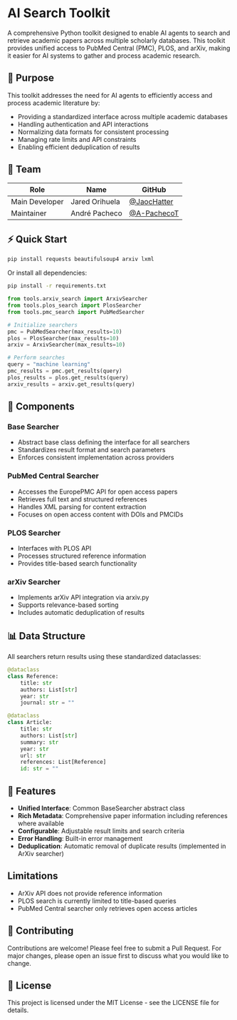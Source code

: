 # AI Search Toolkit

A comprehensive Python toolkit designed to enable AI agents to search and retrieve academic papers across multiple scholarly databases. This toolkit provides unified access to PubMed Central (PMC), PLOS, and arXiv, making it easier for AI systems to gather and process academic research.

## 🎯 Purpose

This toolkit addresses the need for AI agents to efficiently access and process academic literature by:
- Providing a standardized interface across multiple academic databases
- Handling authentication and API interactions
- Normalizing data formats for consistent processing
- Managing rate limits and API constraints
- Enabling efficient deduplication of results

## 👥 Team

| Role            | Name             | GitHub                                              |
|----------------|------------------|-----------------------------------------------------|
| Main Developer | Jared Orihuela   | [@JaocHatter](https://github.com/JaocHatter)       |
| Maintainer     | André Pacheco    | [@A-PachecoT](https://github.com/A-PachecoT)       |

## ⚡ Quick Start
```bash
pip install requests beautifulsoup4 arxiv lxml
```
Or install all dependencies:
```bash
pip install -r requirements.txt
```

```python
from tools.arxiv_search import ArxivSearcher
from tools.plos_search import PlosSearcher
from tools.pmc_search import PubMedSearcher

# Initialize searchers
pmc = PubMedSearcher(max_results=10)
plos = PlosSearcher(max_results=10)
arxiv = ArxivSearcher(max_results=10)

# Perform searches
query = "machine learning"
pmc_results = pmc.get_results(query)
plos_results = plos.get_results(query)
arxiv_results = arxiv.get_results(query)
```

## 🔧 Components

### Base Searcher
- Abstract base class defining the interface for all searchers
- Standardizes result format and search parameters
- Enforces consistent implementation across providers

### PubMed Central Searcher
- Accesses the EuropePMC API for open access papers
- Retrieves full text and structured references
- Handles XML parsing for content extraction
- Focuses on open access content with DOIs and PMCIDs

### PLOS Searcher
- Interfaces with PLOS API
- Processes structured reference information
- Provides title-based search functionality

### arXiv Searcher
- Implements arXiv API integration via arxiv.py
- Supports relevance-based sorting
- Includes automatic deduplication of results

## 📊 Data Structure

All searchers return results using these standardized dataclasses:

```python
@dataclass
class Reference:
    title: str
    authors: List[str]
    year: str
    journal: str = ""

@dataclass
class Article:
    title: str
    authors: List[str]
    summary: str
    year: str
    url: str
    references: List[Reference]
    id: str = ""
```

## 🚀 Features

- **Unified Interface**: Common BaseSearcher abstract class
- **Rich Metadata**: Comprehensive paper information including references where available
- **Configurable**: Adjustable result limits and search criteria
- **Error Handling**: Built-in error management
- **Deduplication**: Automatic removal of duplicate results (implemented in ArXiv searcher)

## Limitations
- ArXiv API does not provide reference information
- PLOS search is currently limited to title-based queries
- PubMed Central searcher only retrieves open access articles

## 📝 Contributing

Contributions are welcome! Please feel free to submit a Pull Request. For major changes, please open an issue first to discuss what you would like to change.

## 📄 License

This project is licensed under the MIT License - see the LICENSE file for details.
